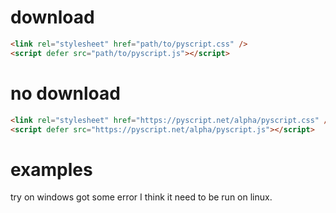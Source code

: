 # download

```html
<link rel="stylesheet" href="path/to/pyscript.css" />
<script defer src="path/to/pyscript.js"></script>
```

# no download

```html
<link rel="stylesheet" href="https://pyscript.net/alpha/pyscript.css" />
<script defer src="https://pyscript.net/alpha/pyscript.js"></script>
```

# examples

try on windows got some error
I think it need to be run on linux.
